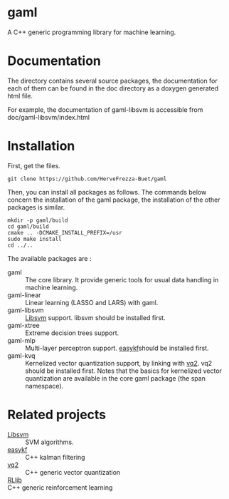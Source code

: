 # gaml

A C++ generic programming library for machine learning.

# Documentation

The directory contains several source packages, the documentation for each of them can be found in the doc directory as a doxygen generated html file.

For example, the documentation of gaml-libsvm is accessible from doc/gaml-libsvm/index.html


# Installation

First, get the files.

``` 
git clone https://github.com/HerveFrezza-Buet/gaml
``` 

Then, you can install all packages as follows. The commands below concern the installation of the gaml package, the installation of the other packages is similar.

```
mkdir -p gaml/build
cd gaml/build
cmake .. -DCMAKE_INSTALL_PREFIX=/usr
sudo make install
cd ../..
```

The available packages are :
<dl>
<dt>gaml</dt> <dd>The core library. It provide generic tools for usual data handling in machine learning.</dd>
<dt>gaml-linear</dt> <dd>Linear learning (LASSO and LARS) with gaml.</dd>
<dt>gaml-libsvm</dt> <dd><a href="http://www.csie.ntu.edu.tw/~cjlin/libsvm">Libsvm</a> support. libsvm should be installed first.</dd>
<dt>gaml-xtree</dt> <dd>Extreme decision trees support.</dd>
<dt>gaml-mlp</dt> <dd>Multi-layer perceptron support. <a href="https://github.com/jeremyfix/easykf">easykf</a>should be installed first.</dd>
<dt>gaml-kvq</dt> <dd>Kernelized vector quantization support, by linking with <a href="https://github.com/HerveFrezza-Buet/vq2">vq2</a>. vq2 should be installed first. Notes that the basics for kernelized vector quantization are available in the core gaml package (the span namespace).</dd>
</dl>

# Related projects


<dl>
<dt><a href="http://www.csie.ntu.edu.tw/~cjlin/libsvm">Libsvm</a></dt> <dd>SVM algorithms.</dd>
<dt><a href="https://github.com/jeremyfix/easykf">easykf</a></dt> <dd>C++ kalman filtering</dd>
<dt><a href="https://github.com/HerveFrezza-Buet/vq2">vq2</a></dt> <dd>C++ generic vector quantization</dd>
<dt><a href="https://github.com/HerveFrezza-Buet/vq2">RLlib</a></dt>C++ generic reinforcement learning</dt> <dd></dd>
</dl>